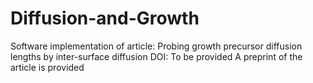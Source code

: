 # Diffusion-and-Growth
Software implementation of article: Probing growth precursor diffusion lengths by inter-surface diffusion
DOI: To be provided
A preprint of the article is provided 
